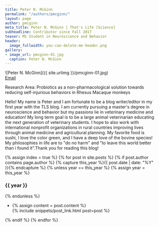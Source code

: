 ```yaml
---
title: Peter N. McGinn
permalink: "/authors/pmcginn/"
layout: page
author: pmcginn
meta_title: Peter N. McGinn | That's Life [Science]
subheadline: Contributor since Fall 2017
teaser: MS Student in Neuroscience and Behavior
header:
  image_fullwidth: you-can-delete-me-header.png
gallery:
- image_url: pmcginn-01.jpg
  caption: Peter N. McGinn
---
```


![Peter N. McGinn]({{ site.urlimg }}/pmcginn-01.jpg)<br>
[Email](mailto:PMcGinn@UMass.edu)

Research Area: Probiotics as a non-pharmacological solution towards reducing self-injurious behaviors in Rhesus Macaque monkeys

Hello! My name is Peter and I am fortunate to be a blog writer/editor in my first year with the TLS blog. I am currently pursuing a master's degree in neuroscience and behavior but my passions lie in veterinary medicine and education! My long term goal is to be a large animal veterinarian educating the next generation of veterinary students. I hope to also work with international nonprofit organizations in rural countries improving lives through animal medicine and agricultural planning. My favorite food is sushi, I love the color green, and I have a deep love of the bovine species! My philosophies in life are to "do no harm" and "to leave this world better than i found it".Thank you for reading this blog!

{% assign index = true %}
{% for post in site.posts %}
{% if post.author contains page.author %}
{% capture this_year %}{{ post.date | date: "%Y" }}{% endcapture %}
{% unless year == this_year %}
{% assign year = this_year %}
<h3>{{ year }}</h3>
{% endunless %}
<ul style="list-style-type:disc">
 <li> 
 {% assign content = post.content %} 
 <article>
 {% include snippets/post_link.html post=post %}
 </article>
 </li>
</ul>
{% endif %}
{% endfor %}
